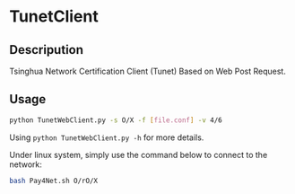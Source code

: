 # TunetClient

## Descripution

Tsinghua Network Certification Client (Tunet) Based on Web Post Request.

## Usage

```bash
python TunetWebClient.py -s O/X -f [file.conf] -v 4/6
```

Using `python TunetWebClient.py -h` for more details.

Under linux system, simply use the command below to connect to the network:

```bash
bash Pay4Net.sh O/rO/X
```
